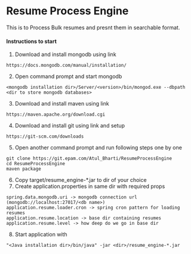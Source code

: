 # Resume Process Engine
This is to Process Bulk resumes and presnt them in searchable format.

#### Instructions to start
1. Download and install mongodb using link
```
https://docs.mongodb.com/manual/installation/
```
2. Open command prompt and start mongodb
```
<mongodb installation dir>/Server/<version>/bin/mongod.exe --dbpath <dir to store mongodb databases>
```
3. Download and install maven using link
```
https://maven.apache.org/download.cgi
```
4. Download and install git using link and setup 
```
https://git-scm.com/downloads
```
5. Open another command prompt and run following steps one by one
```
git clone https://git.epam.com/Atul_Bharti/ResumeProcessEngine
cd ResumeProcessEngine
maven package
```
6. Copy target/resume_engine-*.jar to dir of your choice
7. Create application.properties in same dir with required props
```
spring.data.mongodb.uri -> mongodb connection url (mongodb://localhost:27017/<db name>)
application.resume.loader.cron -> spring cron pattern for loading resumes
application.resume.location -> base dir containing resumes
application.resume.level -> how deep do we go in base dir
```
8. Start application with
```
"<Java installation dir>/bin/java" -jar <dir>/resume_engine-*.jar
```
